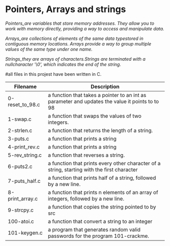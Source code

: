 # Pointers, Arrays and strings

*Pointers_are variables that store memory addresses. They allow you to work with memory directly, providing a way to access and manipulate data.*

*Arrays_are collections of elements of the same data typestored in contiguous memory locations. Arrays provide a way to group multiple values of the same type under one name.*

*Strings_they are arrays of characters.Strings are terminated with a nullcharacter '\0', which indicates the end of the string.*

#all files in this projest have been written in C.

| Filename | Description |
| -------- | ----------- |
| 0-reset_to_98.c | a function that takes a pointer to an int as parameter and updates the value it points to to 98 |
| 1-swap.c | a function that swaps the values of two integers. |
| 2-strlen.c | a function that returns the length of a string. |
| 3-puts.c | a function that prints a string |
| 4-print_rev.c| a function that prints a string |
| 5-rev_string.c | a function that reverses a string. |
| 6-puts2.c | a function that prints every other character of a string, starting with the first character | 
| 7-puts_half.c | a function that prints half of a string, followed by a new line. |
| 8-print_array.c | a function that prints n elements of an array of integers, followed by a new line. |
| 9-strcpy.c | a function that copies the string pointed to by src |
| 100-atoi.c | a function that convert a string to an integer |
| 101-keygen.c | a program that generates random valid passwords for the program 101-crackme. |
